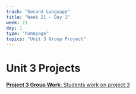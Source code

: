 ```yaml
---
track: "Second Language"
title: "Week 21 - Day 1"
week: 21
day: 1
type: "homepage"
topics: "Unit 3 Group Project"
---
```



# Unit 3 Projects


[**Project 3 Group Work**: Students work on project 3](/unit-projects/unit-three-project-requirements)
